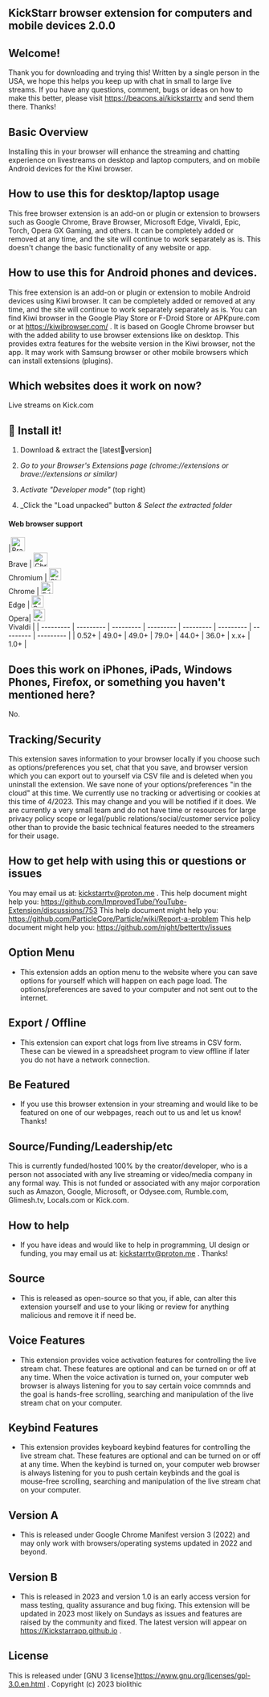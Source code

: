 <!-- /* Copyright 2023 biolithic. All rights reserved. */ -->
## KickStarr browser extension for computers and mobile devices 2.0.0

## Welcome!

Thank you for downloading and trying this!  Written by a single person in the USA, we hope this helps you keep up with chat in small to large live streams. If you have any questions, comment, bugs or ideas on how to make this better, please visit https://beacons.ai/kickstarrtv and send them there. Thanks!


## Basic Overview

Installing this in your browser will enhance the streaming and chatting experience on livestreams on desktop and laptop computers, and on mobile Android devices for the Kiwi browser.


## How to use this for desktop/laptop usage

This free browser extension is an add-on or plugin or extension to browsers such as Google Chrome, Brave Browser, Microsoft Edge, Vivaldi, Epic, Torch, Opera GX Gaming, and others. It can be completely added or removed at any time, and the site will continue to work separately as is. This doesn't change the basic functionality of any website or app.


## How to use this for Android phones and devices.

This free extension is an add-on or plugin or extension to mobile Android devices using Kiwi browser. It can be completely added or removed at any time, and the site will continue to work separately separately as is. You can find Kiwi browser in the Google Play Store or F-Droid Store or APKpure.com or at https://kiwibrowser.com/ . It is based on Google Chrome browser but with the added ability to use browser extensions like on desktop. This provides extra features for the website version in the Kiwi browser, not the app. It may work with Samsung browser or other mobile browsers which can install extensions (plugins).


## Which websites does it work on now?
Live streams on Kick.com


## 🔧 Install it!

1. Download & extract the [latest🧪version] 

2. _Go to your Browser's Extensions page (chrome://extensions or brave://extensions or similar)_ 

3. _Activate "Developer mode"_ (top right)

4. _Click the "Load unpacked" button _& Select the extracted folder_


#### Web browser support 
|[<img src="https://raw.githubusercontent.com/alrra/browser-logos/master/src/brave/brave_48x48.png" alt="Brave" width="28px" />](https://brave.com)</br>Brave | [<img src="https://raw.githubusercontent.com/alrra/browser-logos/master/src/chromium/chromium_48x48.png" alt="Chromium" width="28px" />](https://github.com/chromium/chromium)</br>Chromium | [<img src="https://raw.githubusercontent.com/alrra/browser-logos/master/src/chrome/chrome_48x48.png" alt="Chrome" width="24px" />](https://chrome.google.com/webstore/detail/improve-youtube-open-sour/bnomihfieiccainjcjblhegjgglakjdd)</br>Chrome | [<img src="https://raw.githubusercontent.com/alrra/browser-logos/master/src/edge/edge_48x48.png" alt="Edge" width="24px" height="24px" />](https://www.microsoft.com/edge)</br>Edge | [<img src="https://raw.githubusercontent.com/alrra/browser-logos/master/src/opera/opera_48x48.png" alt="Opera" width="24px" height="24px" />](https://addons.opera.com/en/extensions/details/install-chrome-extensions/)</br>Opera|  [<img src="https://raw.githubusercontent.com/alrra/browser-logos/master/src/vivaldi/vivaldi_48x48.png" alt="Vivaldi" width="24px" height="24px" />](https://github.com/ric2b/Vivaldi-browser)</br>Vivaldi |
| --------- | --------- | --------- | --------- | --------- | --------- | --------- | --------- |
| 0.52+ | 49.0+ | 49.0+ | 79.0+ | 44.0+ | 36.0+ | x.x+ | 1.0+ |


## Does this work on iPhones, iPads, Windows Phones, Firefox, or something you haven't mentioned here?

No.


## Tracking/Security

This extension saves information to your browser locally if you choose such as options/preferences you set, chat that you save, and browser version which you can export out to yourself via CSV file and is deleted when you uninstall the extension. We save none of your options/preferences "in the cloud" at this time.  We currently use no tracking or advertising or cookies at this time of 4/2023. This may change and you will be notified if it does. We are currently a very small team and do not have time or resources for large privacy policy scope or legal/public relations/social/customer service policy other than to provide the basic technical features needed to the streamers for their usage.


## How to get help with using this or questions or issues

You may email us at: kickstarrtv@proton.me .
This help document might help you: https://github.com/ImprovedTube/YouTube-Extension/discussions/753
This help document might help you: https://github.com/ParticleCore/Particle/wiki/Report-a-problem
This help document might help you: https://github.com/night/betterttv/issues

## Option Menu

- This extension adds an option menu to the website where you can save options for yourself which will happen on each page load. The options/preferences are saved to your computer and not sent out to the internet.


## Export / Offline

- This extension can export chat logs from live streams in CSV form.  These can be viewed in a spreadsheet program to view offline if later you do not have a network connection.


## Be Featured

- If you use this browser extension in your streaming and would like to be featured on one of our webpages, reach out to us and let us know!  Thanks!


## Source/Funding/Leadership/etc

This is currently funded/hosted 100% by the creator/developer, who is a person not associated with any live streaming or video/media company in any formal way. This is not funded or associated with any major corporation such as Amazon, Google, Microsoft, or Odysee.com, Rumble.com, Glimesh.tv, Locals.com or Kick.com.


## How to help

- If you have ideas and would like to help in programming, UI design or funding, you may email us at: kickstarrtv@proton.me .  Thanks!


## Source

- This is released as open-source so that you, if able, can alter this extension yourself and use to your liking or review for anything malicious and remove it if need be.


## Voice Features

- This extension provides voice activation features for controlling the live stream chat. These features are optional and can be turned on or off at any time. When the voice activation is turned on, your computer web browser is always listening for you to say certain voice commnds and the goal is hands-free scrolling, searching and manipulation of the live stream chat on your computer.


## Keybind Features

- This extension provides keyboard keybind features for controlling the live stream chat. These features are optional and can be turned on or off at any time. When the keybind is turned on, your computer web browser is always listening for you to push certain keybinds and the goal is mouse-free scrolling, searching and manipulation of the live stream chat on your computer.


## Version A

- This is released under Google Chrome Manifest version 3 (2022) and may only work with browsers/operating systems updated in 2022 and beyond.


## Version B

- This is released in 2023 and version 1.0 is an early access version for mass testing, quality assurance and bug fixing. This extension will be updated in 2023 most likely on Sundays as issues and features are raised by the community and fixed. The latest version will appear on https://Kickstarrapp.github.io .


## License

This is released under [GNU 3 license]https://www.gnu.org/licenses/gpl-3.0.en.html . Copyright (c) 2023 biolithic

